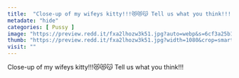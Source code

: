 ```yaml
---
title:  "Close-up of my wifeys kitty!!!😻😻😽 Tell us what you think!!!"
metadate: "hide"
categories: [ Pussy ]
image: "https://preview.redd.it/fxa2lhozw3k51.jpg?auto=webp&s=6cf3a25b130b84e3a4670f3fb71ab66ba64666c4"
thumb: "https://preview.redd.it/fxa2lhozw3k51.jpg?width=1080&crop=smart&auto=webp&s=057f1a18f28c28f565e4999d8a0f503ad79666b5"
visit: ""
---
```

Close-up of my wifeys kitty!!!😻😻😽 Tell us what you think!!!
